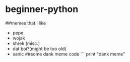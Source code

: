 # beginner-python
##memes that i like
  * pepe
  * wojak
  * shrek (misc.)
  * dat boi?(might be too old)
  * sanic
##some dank meme code ```
print "dank meme"

```
